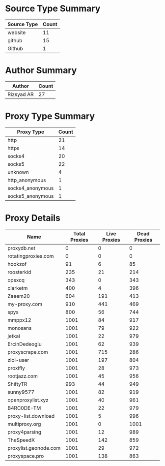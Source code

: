 # Source Type Summary

| Source Type | Count |
|-------------|-------|
| website | 11 |
| github | 15 |
| Github | 1 |


# Author Summary

| Author | Count |
|--------|-------|
| Rizsyad AR | 27 |


# Proxy Type Summary

| Proxy Type | Count |
|------------|-------|
| http | 21 |
| https | 14 |
| socks4 | 20 |
| socks5 | 22 |
| unknown | 4 |
| http_anonymous | 1 |
| socks4_anonymous | 1 |
| socks5_anonymous | 1 |


# Proxy Details

| Name | Total Proxies | Live Proxies | Dead Proxies |
|------|---------------|--------------|---------------|
| proxydb.net | 0 | 0 | 0 |
| rotatingproxies.com | 0 | 0 | 0 |
| hookzof | 91 | 6 | 85 |
| roosterkid | 235 | 21 | 214 |
| opsxcq | 343 | 0 | 343 |
| clarketm | 400 | 4 | 396 |
| Zaeem20 | 604 | 191 | 413 |
| my-proxy.com | 910 | 441 | 469 |
| spys | 800 | 56 | 744 |
| mmppx12 | 1001 | 84 | 917 |
| monosans | 1001 | 79 | 922 |
| jetkai | 1001 | 22 | 979 |
| ErcinDedeoglu | 1001 | 62 | 939 |
| proxyscrape.com | 1001 | 715 | 286 |
| zloi-user | 1001 | 197 | 804 |
| proxifly | 1001 | 28 | 973 |
| rootjazz.com | 1001 | 45 | 956 |
| ShiftyTR | 993 | 44 | 949 |
| sunny9577 | 1001 | 82 | 919 |
| openproxylist.xyz | 1001 | 40 | 961 |
| B4RC0DE-TM | 1001 | 22 | 979 |
| proxy-list.download | 1001 | 5 | 996 |
| multiproxy.org | 1001 | 0 | 1001 |
| proxy4parsing | 1001 | 12 | 989 |
| TheSpeedX | 1001 | 142 | 859 |
| proxylist.geonode.com | 1001 | 29 | 972 |
| proxyspace.pro | 1001 | 138 | 863 |
